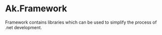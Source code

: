 # Ak.Framework
Framework contains libraries which can be used to simplify the process of .net development.
